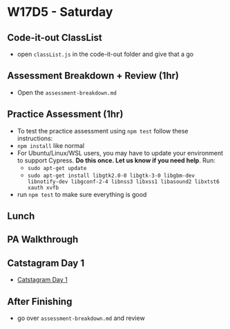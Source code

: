 # W17D5 - Saturday

## Code-it-out ClassList
- open `classList.js` in the code-it-out folder and give that a go

## Assessment Breakdown + Review (1hr)
- Open the `assessment-breakdown.md`

## Practice Assessment (1hr)
- To test the practice assessment using `npm test` follow these instructions:
- `npm install` like normal
- For Ubuntu/Linux/WSL users, you may have to update your environment to support Cypress. **Do this once. Let us know if you need help**. Run:
  - `sudo apt-get update`
  - `sudo apt-get install libgtk2.0-0 libgtk-3-0 libgbm-dev libnotify-dev libgconf-2-4 libnss3 libxss1 libasound2 libxtst6 xauth xvfb`
- run `npm test` to make sure everything is good

## Lunch 

## PA Walkthrough 

## Catstagram Day 1
- [Catstagram Day 1](https://open.appacademy.io/learn/js-py---pt-apr-2022-online/week-17---browser--dom--and-events/catstagram-day-1)

## After Finishing
- go over `assessment-breakdown.md` and review